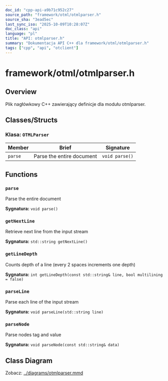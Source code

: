 ```yaml
---
doc_id: "cpp-api-a9b71c952c27"
source_path: "framework/otml/otmlparser.h"
source_sha: "3ead5ec"
last_sync_iso: "2025-10-09T10:28:07Z"
doc_class: "api"
language: "pl"
title: "API: otmlparser.h"
summary: "Dokumentacja API C++ dla framework/otml/otmlparser.h"
tags: ["cpp", "api", "otclient"]
---
```


# framework/otml/otmlparser.h

## Overview

Plik nagłówkowy C++ zawierający definicje dla modułu otmlparser.

## Classes/Structs

### Klasa: `OTMLParser`

| Member | Brief | Signature |
|--------|-------|-----------|
| `parse` | Parse the entire document | `void parse()` |

## Functions

### `parse`

Parse the entire document

**Sygnatura:** `void parse()`

### `getNextLine`

Retrieve next line from the input stream

**Sygnatura:** `std::string getNextLine()`

### `getLineDepth`

Counts depth of a line (every 2 spaces increments one depth)

**Sygnatura:** `int getLineDepth(const std::string& line, bool multilining = false)`

### `parseLine`

Parse each line of the input stream

**Sygnatura:** `void parseLine(std::string line)`

### `parseNode`

Parse nodes tag and value

**Sygnatura:** `void parseNode(const std::string& data)`

## Class Diagram

Zobacz: [../diagrams/otmlparser.mmd](../diagrams/otmlparser.mmd)
